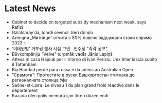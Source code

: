 # Latest News
-  Cabinet to decide on targeted subsidy mechanism next week, says Rafizi
-  Galatsaray'da, Icardi sevinci! Geri döndü
-  Агенция „Митници“ отчита с 80% повече задържани стоки спрямо 2022 г.
-  '이태원법' 거부권 행사 시점 고민…민주당 "즉각 공포"
-  Būvkompāniju "Velve" turpmāk vadīs Jānis Lapiņš
-  Attesa in casa Hajduk per il ritorno di Ivan Perisic. L'ex Inter lascia subito il Tottenham
-  Bia Haddad perde para russa e dá adeus ao Australian Open
-  "Срамота": Протестите в руски Башкортостан стигнаха до регионалната столица Уфа
-  Saône-et-Loire. Le niveau 1 du plan grand froid réactivé dans le département
-  Kazada ölen polis memuru için tören düzenlendi
